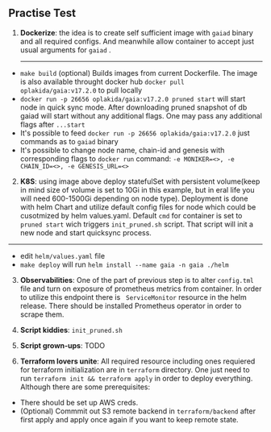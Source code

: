 ## Practise Test

 1. **Dockerize**: the idea is to create self sufficient image with `gaiad` binary and all required configs. And meanwhile allow container to accept just usual arguments for `gaiad` .
	 _________
	 
	 
 -  `make build` (optional) Builds images from current Dockerfile. The image is also available throught docker hub `docker pull oplakida/gaia:v17.2.0` to pull locally
 - `docker run -p 26656 oplakida/gaia:v17.2.0 pruned start` will start node in quick sync mode. After downloading pruned snapshot of db gaiad will start without any additional flags. One may pass any additional flags after `...start`
 - It's possible to feed `docker run -p 26656 oplakida/gaia:v17.2.0` just commands as to `gaiad` binary
 - It's possible to change node name, chain-id and genesis with corresponding flags to `docker run` command: `-e MONIKER=<>, -e CHAIN_ID=<>, -e GENESIS_URL=<>`

2. **K8S**:  using image above deploy statefulSet with persistent volume(keep in mind size of volume is set to 10Gi in this example, but in eral life you will need 600-1500Gi depending on node type). Deployment is done with helm Chart and utilize default config files for node which could be cusotmized by helm values.yaml. Default `cmd` for container is set to `pruned start` wich triggers `init_pruned.sh` script. That script will init a new node and start quicksync process.

----------

- edit `helm/values.yaml` file
- `make deploy` will run `helm install --name gaia -n gaia ./helm`


3. **Observabilities**: One of the part of previous step is to alter `config.tml` file and turn on exposure of prometheus metrics from container. In order to utilize this endpoint there is ` ServiceMonitor` resource in the helm release. There should be installed Prometheus operator in order to scrape them.

4. **Script kiddies**: `init_pruned.sh`
5. **Script grown-ups**: TODO
6. **Terraform lovers unite**: All required resource including ones requiered for terraform initialization are in `terraform` directory. One just need to run `terraform init && terraform apply` in order to deploy everything. Although there are some prerequisites:

- There should be set up AWS creds.
- (Optional) Commmit out S3 remote backend in `terraform/backend` after first apply and apply once again if you want to keep remote state.

